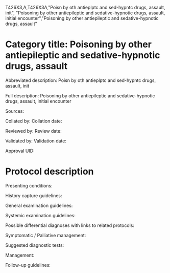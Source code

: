 T426X3,A,T426X3A,"Poisn by oth antieplptc and sed-hypntc drugs, assault, init", "Poisoning by other antiepileptic and sedative-hypnotic drugs, assault, initial encounter","Poisoning by other antiepileptic and sedative-hypnotic drugs, assault"
# Category title: Poisoning by other antiepileptic and sedative-hypnotic drugs, assault

Abbreviated description: Poisn by oth antieplptc and sed-hypntc drugs, assault, init

Full description: Poisoning by other antiepileptic and sedative-hypnotic drugs, assault, initial encounter

Sources:

Collated by:
Collation date:

Reviewed by:
Review date:

Validated by:
Validation date:

Approval UID:

# Protocol description

Presenting conditions:

History capture guidelines:

General examination guidelines:

Systemic examination guidelines:

Possible differential diagnoses with links to related protocols:

Symptomatic / Palliative management:

Suggested diagnostic tests:

Management:

Follow-up guidelines:
